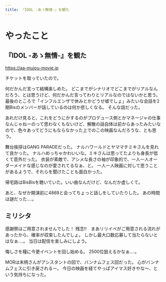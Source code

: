 ```yaml
---
title: 『IDOL -あゝ無情-』を観た
---
```


# やったこと

## 『IDOL -あゝ無情-』を観た

https://aa-mujou-movie.jp

チケットを取っていたので。

何だかんだ言って結構楽しめた。
どこまでがシナリオでどこまでがリアルなんだろう、とは思うけど、何だかんだ言ってわりとリアルなのではないかと思う。
最後のところで「インフルエンザで休みとかどうせ嘘でしょ」みたいな会話を2期Bisのメンバーが話しているのは何か悲しくなる。
そんな話だった。

あれだけ見ると、これをどうにかするのがプロデュース側とかマネージャの仕事なんじゃねーのって思わなくもないけど、解散の話自体は前からあったみたいなので、色々あってどうにもならなかった上でのこの映画なんだろうな、とも思う。

舞台挨拶はGANG PARADEだった。
ナルハワールドとヤママチミキさんを見れて良かった。
ナルハめっちゃかわいいな。ミキさんは思ってたよりも身長が低くて意外だった。
衣装が素敵で、アシメな長さの袖が印象的で、一人一人オーダーメイドな感じなのが愛されてるなぁ、と。
一人一人映画に対して思うことがあるようで、それらを聞けたことも面白かった。

帰宅路はBisBisを聴いていた。いい曲なんだけど、なんだか虚しくて。

あと、なぜか開演前に4869と会ってちょっと話しをしていたりした。
あの時間は謎だった‥‥。

## ミリシタ

感謝祭はご用意されませんでした！
残念!!　まあリリイベがご用意される流れがあったから、確率が収束したんでしょ。
しかし最大口数応募して当たらないとはなぁ‥‥。
当日は配信を楽しみにしよう。

悔しさを糧に今更イベントを回し始める。
2500位狙えるかなぁ‥‥。

MORは末柄さんがアシスタントの回で、バンナムフェス回だった。
心がバンナムフェスに引き戻されるー。
今日の映画を経てやっぱアイマス好きやな〜、という気持ちになった。
